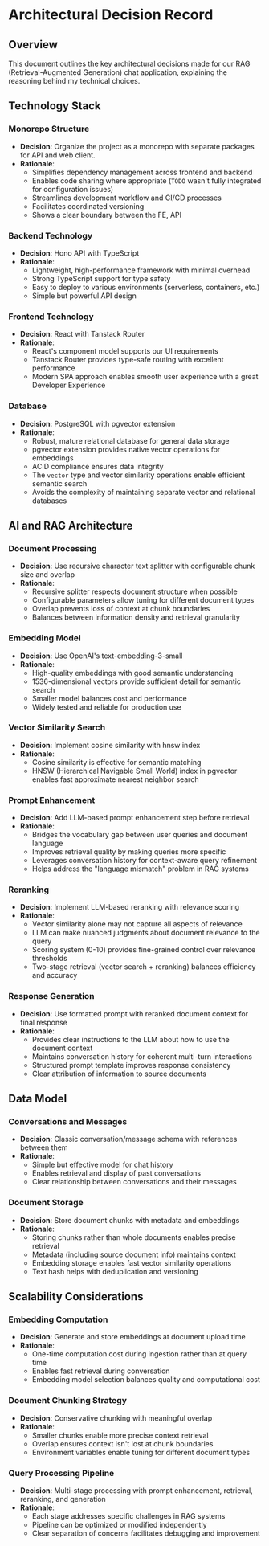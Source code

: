 # Architectural Decision Record

## Overview

This document outlines the key architectural decisions made for our RAG (Retrieval-Augmented Generation) chat application, explaining the reasoning behind my technical choices.

## Technology Stack

### Monorepo Structure

- **Decision**: Organize the project as a monorepo with separate packages for API and web client.
- **Rationale**:
  - Simplifies dependency management across frontend and backend
  - Enables code sharing where appropriate (`TODO` wasn't fully integrated for configuration issues)
  - Streamlines development workflow and CI/CD processes
  - Facilitates coordinated versioning
  - Shows a clear boundary between the FE, API

### Backend Technology

- **Decision**: Hono API with TypeScript
- **Rationale**:
  - Lightweight, high-performance framework with minimal overhead
  - Strong TypeScript support for type safety
  - Easy to deploy to various environments (serverless, containers, etc.)
  - Simple but powerful API design

### Frontend Technology

- **Decision**: React with Tanstack Router
- **Rationale**:
  - React's component model supports our UI requirements
  - Tanstack Router provides type-safe routing with excellent performance
  - Modern SPA approach enables smooth user experience with a great Developer Experience

### Database

- **Decision**: PostgreSQL with pgvector extension
- **Rationale**:
  - Robust, mature relational database for general data storage
  - pgvector extension provides native vector operations for embeddings
  - ACID compliance ensures data integrity
  - The `vector` type and vector similarity operations enable efficient semantic search
  - Avoids the complexity of maintaining separate vector and relational databases

## AI and RAG Architecture

### Document Processing

- **Decision**: Use recursive character text splitter with configurable chunk size and overlap
- **Rationale**:
  - Recursive splitter respects document structure when possible
  - Configurable parameters allow tuning for different document types
  - Overlap prevents loss of context at chunk boundaries
  - Balances between information density and retrieval granularity

### Embedding Model

- **Decision**: Use OpenAI's text-embedding-3-small
- **Rationale**:
  - High-quality embeddings with good semantic understanding
  - 1536-dimensional vectors provide sufficient detail for semantic search
  - Smaller model balances cost and performance
  - Widely tested and reliable for production use

### Vector Similarity Search

- **Decision**: Implement cosine similarity with hnsw index
- **Rationale**:
  - Cosine similarity is effective for semantic matching
  - HNSW (Hierarchical Navigable Small World) index in pgvector enables fast approximate nearest neighbor search

### Prompt Enhancement

- **Decision**: Add LLM-based prompt enhancement step before retrieval
- **Rationale**:
  - Bridges the vocabulary gap between user queries and document language
  - Improves retrieval quality by making queries more specific
  - Leverages conversation history for context-aware query refinement
  - Helps address the "language mismatch" problem in RAG systems

### Reranking

- **Decision**: Implement LLM-based reranking with relevance scoring
- **Rationale**:
  - Vector similarity alone may not capture all aspects of relevance
  - LLM can make nuanced judgments about document relevance to the query
  - Scoring system (0-10) provides fine-grained control over relevance thresholds
  - Two-stage retrieval (vector search + reranking) balances efficiency and accuracy

### Response Generation

- **Decision**: Use formatted prompt with reranked document context for final response
- **Rationale**:
  - Provides clear instructions to the LLM about how to use the document context
  - Maintains conversation history for coherent multi-turn interactions
  - Structured prompt template improves response consistency
  - Clear attribution of information to source documents

## Data Model

### Conversations and Messages

- **Decision**: Classic conversation/message schema with references between them
- **Rationale**:
  - Simple but effective model for chat history
  - Enables retrieval and display of past conversations
  - Clear relationship between conversations and their messages

### Document Storage

- **Decision**: Store document chunks with metadata and embeddings
- **Rationale**:
  - Storing chunks rather than whole documents enables precise retrieval
  - Metadata (including source document info) maintains context
  - Embedding storage enables fast vector similarity operations
  - Text hash helps with deduplication and versioning

## Scalability Considerations

### Embedding Computation

- **Decision**: Generate and store embeddings at document upload time
- **Rationale**:
  - One-time computation cost during ingestion rather than at query time
  - Enables fast retrieval during conversation
  - Embedding model selection balances quality and computational cost

### Document Chunking Strategy

- **Decision**: Conservative chunking with meaningful overlap
- **Rationale**:
  - Smaller chunks enable more precise context retrieval
  - Overlap ensures context isn't lost at chunk boundaries
  - Environment variables enable tuning for different document types

### Query Processing Pipeline

- **Decision**: Multi-stage processing with prompt enhancement, retrieval, reranking, and generation
- **Rationale**:
  - Each stage addresses specific challenges in RAG systems
  - Pipeline can be optimized or modified independently
  - Clear separation of concerns facilitates debugging and improvement
